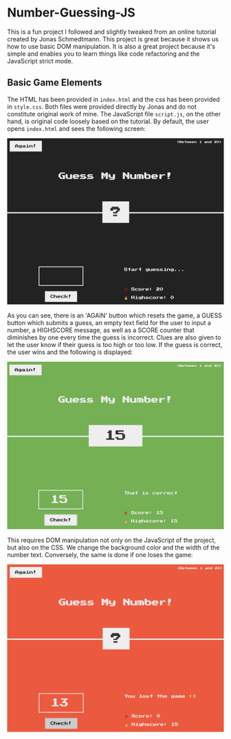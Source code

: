 # Number-Guessing-JS
This is a fun project I followed and slightly tweaked from an online tutorial created by Jonas Schmedtmann. This project is great because it shows us how to use basic DOM manipulation. It is also a great project because it's simple and enables you to learn things like code refactoring and the JavaScript strict mode. 

## Basic Game Elements
The HTML has been provided in `index.html` and the css has been provided in `style.css`. Both files were provided directly by Jonas and do not constitute original work of mine. The JavaScript file `script.js`, on the other hand, is original code loosely based on the tutorial. By default, the user opens `index.html` and sees the following screen:

![Default](guessing_defaultState.png)

As you can see, there is an 'AGAIN' button which resets the game, a GUESS button which submits a guess, an empty text field for the user to input a number, a HIGHSCORE message, as well as a SCORE counter that diminishes by one every time the guess is incorrect. Clues are also given to let the user know if their guess is too high or too low. If the guess is correct, the user wins and the following is displayed: 

![Win](guessing_win.png)

This requires DOM manipulation not only on the JavaScript of the project, but also on the CSS. We change the background color and the width of the number text. Conversely, the same is done if one loses the game: 

![Win](guessing_lost.png)
